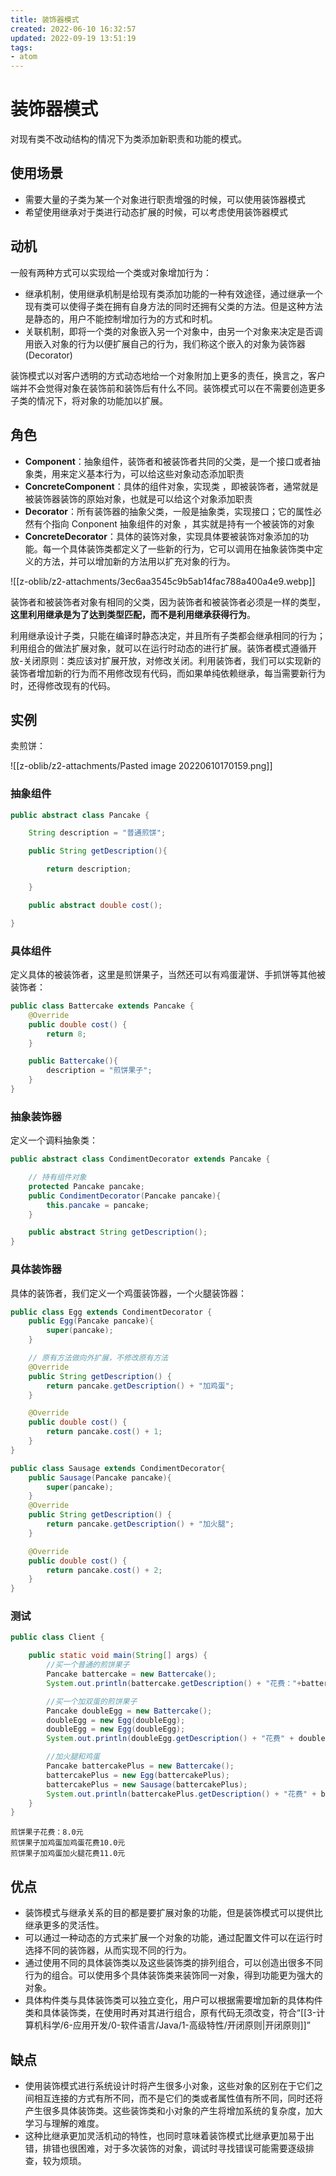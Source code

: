 ```yaml
---
title: 装饰器模式
created: 2022-06-10 16:32:57
updated: 2022-09-19 13:51:19
tags: 
- atom
---
```


# 装饰器模式

对现有类不改动结构的情况下为类添加新职责和功能的模式。

## 使用场景

- 需要大量的子类为某一个对象进行职责增强的时候，可以使用装饰器模式
- 希望使用继承对于类进行动态扩展的时候，可以考虑使用装饰器模式

## 动机

一般有两种方式可以实现给一个类或对象增加行为：

- 继承机制，使用继承机制是给现有类添加功能的一种有效途径，通过继承一个现有类可以使得子类在拥有自身方法的同时还拥有父类的方法。但是这种方法是静态的，用户不能控制增加行为的方式和时机。
- 关联机制，即将一个类的对象嵌入另一个对象中，由另一个对象来决定是否调用嵌入对象的行为以便扩展自己的行为，我们称这个嵌入的对象为装饰器(Decorator)

装饰模式以对客户透明的方式动态地给一个对象附加上更多的责任，换言之，客户端并不会觉得对象在装饰前和装饰后有什么不同。装饰模式可以在不需要创造更多子类的情况下，将对象的功能加以扩展。

## 角色

- **Component**：抽象组件，装饰者和被装饰者共同的父类，是一个接口或者抽象类，用来定义基本行为，可以给这些对象动态添加职责
- **ConcreteComponent**：具体的组件对象，实现类 ，即被装饰者，通常就是被装饰器装饰的原始对象，也就是可以给这个对象添加职责
- **Decorator**：所有装饰器的抽象父类，一般是抽象类，实现接口；它的属性必然有个指向 Conponent 抽象组件的对象 ，其实就是持有一个被装饰的对象
- **ConcreteDecorator**：具体的装饰对象，实现具体要被装饰对象添加的功能。每一个具体装饰类都定义了一些新的行为，它可以调用在抽象装饰类中定义的方法，并可以增加新的方法用以扩充对象的行为。

![[z-oblib/z2-attachments/3ec6aa3545c9b5ab14fac788a400a4e9.webp]]

装饰者和被装饰者对象有相同的父类，因为装饰者和被装饰者必须是一样的类型，**这里利用继承是为了达到类型匹配，而不是利用继承获得行为**。

利用继承设计子类，只能在编译时静态决定，并且所有子类都会继承相同的行为；利用组合的做法扩展对象，就可以在运行时动态的进行扩展。装饰者模式遵循开放-关闭原则：类应该对扩展开放，对修改关闭。利用装饰者，我们可以实现新的装饰者增加新的行为而不用修改现有代码，而如果单纯依赖继承，每当需要新行为时，还得修改现有的代码。

## 实例

卖煎饼：

![[z-oblib/z2-attachments/Pasted image 20220610170159.png]]

### 抽象组件

```java
public abstract class Pancake {

    String description = "普通煎饼";

    public String getDescription(){

        return description;

    }

    public abstract double cost();

}
```

### 具体组件

定义具体的被装饰者，这里是煎饼果子，当然还可以有鸡蛋灌饼、手抓饼等其他被装饰者：

```java
public class Battercake extends Pancake {
    @Override
    public double cost() {
        return 8;
    }

    public Battercake(){
        description = "煎饼果子";
    }
}
```

### 抽象装饰器

定义一个调料抽象类：

```java
public abstract class CondimentDecorator extends Pancake {

    // 持有组件对象
    protected Pancake pancake;
    public CondimentDecorator(Pancake pancake){
        this.pancake = pancake;
    }

    public abstract String getDescription();
}
```

### 具体装饰器

具体的装饰者，我们定义一个鸡蛋装饰器，一个火腿装饰器：

```java
public class Egg extends CondimentDecorator {
    public Egg(Pancake pancake){
        super(pancake);
    }

	// 原有方法做向外扩展，不修改原有方法
    @Override
    public String getDescription() {
        return pancake.getDescription() + "加鸡蛋";
    }

    @Override
    public double cost() {
        return pancake.cost() + 1;
    }
}
```

```java
public class Sausage extends CondimentDecorator{
    public Sausage(Pancake pancake){
        super(pancake);
    }
    @Override
    public String getDescription() {
        return pancake.getDescription() + "加火腿";
    }

    @Override
    public double cost() {
        return pancake.cost() + 2;
    }
}
```

### 测试

```java
public class Client {

    public static void main(String[] args) {
        //买一个普通的煎饼果子
        Pancake battercake = new Battercake();
        System.out.println(battercake.getDescription() + "花费："+battercake.cost() + "元");

        //买一个加双蛋的煎饼果子
        Pancake doubleEgg = new Battercake();
        doubleEgg = new Egg(doubleEgg);
        doubleEgg = new Egg(doubleEgg);
        System.out.println(doubleEgg.getDescription() + "花费" + doubleEgg.cost() + "元");

        //加火腿和鸡蛋
        Pancake battercakePlus = new Battercake();
        battercakePlus = new Egg(battercakePlus);
        battercakePlus = new Sausage(battercakePlus);
        System.out.println(battercakePlus.getDescription() + "花费" + battercakePlus.cost() + "元");
    }
}
```

```
煎饼果子花费：8.0元
煎饼果子加鸡蛋加鸡蛋花费10.0元
煎饼果子加鸡蛋加火腿花费11.0元
```

## 优点

- 装饰模式与继承关系的目的都是要扩展对象的功能，但是装饰模式可以提供比继承更多的灵活性。
- 可以通过一种动态的方式来扩展一个对象的功能，通过配置文件可以在运行时选择不同的装饰器，从而实现不同的行为。
- 通过使用不同的具体装饰类以及这些装饰类的排列组合，可以创造出很多不同行为的组合。可以使用多个具体装饰类来装饰同一对象，得到功能更为强大的对象。
- 具体构件类与具体装饰类可以独立变化，用户可以根据需要增加新的具体构件类和具体装饰类，在使用时再对其进行组合，原有代码无须改变，符合“[[3-计算机科学/6-应用开发/0-软件语言/Java/1-高级特性/开闭原则|开闭原则]]”

## 缺点

- 使用装饰模式进行系统设计时将产生很多小对象，这些对象的区别在于它们之间相互连接的方式有所不同，而不是它们的类或者属性值有所不同，同时还将产生很多具体装饰类。这些装饰类和小对象的产生将增加系统的复杂度，加大学习与理解的难度。
- 这种比继承更加灵活机动的特性，也同时意味着装饰模式比继承更加易于出错，排错也很困难，对于多次装饰的对象，调试时寻找错误可能需要逐级排查，较为烦琐。
